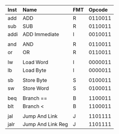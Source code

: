 

|Inst|Name|FMT|Opcode|
|:---|:---|:---|:---|
|add|ADD|R|0110011|
|sub|SUB|R|0110011|
|addi|ADD Immediate|I|0010011|
|||||
|and|AND|R|0110011|
|or|OR|R|0110011|
|||||
|lw|Load Word|I|0000011|
|lb|Load Byte|I|0000011|
|||||
|sb|Store Byte|S|0100011|
|sw|Store Word|S|0100011|
|||||
|beq|Branch ==|B|1100011|
|blt|Branch < |B|1100011|
|||||
|jal|Jump And Link|J|1101111|
|jalr|Jump And Link Reg|J|1101111|

